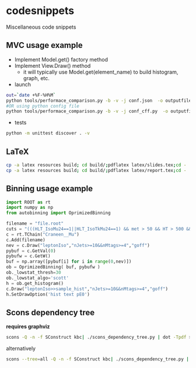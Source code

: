 # codesnippets

Miscellaneous code snippets

## MVC usage example
+ Implement Model.get() factory method
+ Implement View.Draw() method
  + it will typically use Model.get(element_name) to build histogram, graph, etc.
+ launch
```bash
out=`date +%F-%H%M`
python tools/performace_comparison.py -b -v -j conf.json  -o outputfile --dir=$out -e pdf
#OR using python config file
python tools/performace_comparison.py -b -v -j conf_cff.py  -o outputfile --dir=$out -e pdf
```
+ tests
```bash
python -m unittest discover . -v
```

## LaTeX
```bash 
cp -a latex resources build; cd build/;pdflatex latex/slides.tex;cd -
cp -a latex resources build; cd build/;pdflatex latex/report.tex;cd -
```

## Binning usage example
```python
import ROOT as rt
import numpy as np
from autobinning import OprimizedBinning

filename = "file.root"    
cuts = "(((HLT_IsoMu24==1||HLT_IsoTkMu24==1) && met > 50 && HT > 500 && fabs(LeptonEta)<2.1 ))"
c = rt.TChain("Craneen__Mu")
c.Add(filename)
nev = c.Draw("leptonIso","nJets>=10&&nMtags>=4","goff")
pybuf = c.GetVal(0)
pybufw = c.GetW()
buf = np.array([pybuf[i] for i in range(0,nev)])
ob = OprimizedBinning( buf, pybufw )
ob._lowstat_thresh=30
ob._lowstat_algo='scott'
h = ob.get_histogram()
c.Draw("leptonIso>>sample_hist","nJets>=10&&nMtags>=4","goff")
h.SetDrawOption('hist text pE0')
```

## Scons dependency tree
**requires graphviz**

```bash
scons -Q -n -f SConstruct kbc| ./scons_dependency_tree.py | dot -Tpdf > dot_rendering.pdf
```
alternatively
```bash
scons --tree=all -Q -n -f SConstruct kbc| ./scons_dependency_tree.py | dot -Tpdf > dot_rendering.pdf
```
